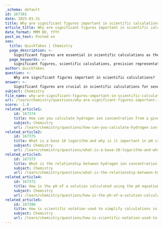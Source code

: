 ```yaml
---
_schema: default
id: 167381
date: 2025-01-31
title: Why are significant figures important in scientific calculations?
article_title: Why are significant figures important in scientific calculations?
date_format: MMM DD, YYYY
post_on_text: Posted on
seo:
  title: QuickTakes | Chemistry
  page_description: >-
    Significant figures are essential in scientific calculations as they communicate measurement precision, prevent overstatement of accuracy, ensure consistency, facilitate scientific communication, and are emphasized in scientific notation.
  page_keywords: >-
    significant figures, scientific calculations, precision representation, measurement uncertainty, accuracy, consistency, communication of results, scientific notation, scientific data, research integrity
author: QuickTakes
question: >-
    Why are significant figures important in scientific calculations?
answer: >-
    Significant figures are crucial in scientific calculations for several reasons:\n\n1. **Precision Representation**: Significant figures indicate the precision of a measurement. They help convey how much uncertainty is associated with a value. For example, a measurement of 3.67 has three significant figures, which suggests a certain level of precision. When performing calculations, the results should reflect this precision. If you calculate the hydrogen ion concentration from a pH of 3.67, the result should also be reported with three significant figures, leading to:\n   $$\n   [\text{H}^+] \approx 0.000215 \text{ mol/L} \text{ (3 significant figures)}\n   $$\n   This ensures that the precision of the result is consistent with the precision of the input data.\n\n2. **Avoiding Overstatement of Accuracy**: Using the correct number of significant figures prevents the overstatement of accuracy in results. Reporting more figures than justified by the measurements can mislead others about the reliability of the data.\n\n3. **Consistency in Calculations**: When performing calculations, especially those involving multiplication and division, the number of significant figures in the final result should be determined by the measurement with the least number of significant figures. This rule helps maintain consistency and reliability in scientific reporting.\n\n4. **Communication of Results**: Significant figures facilitate clear communication of results among scientists. They provide a standardized way to express the precision of measurements, which is essential for collaboration and comparison of data.\n\n5. **Scientific Notation**: Significant figures are inherently emphasized in scientific notation, which is often used to express very large or very small numbers. For instance, a concentration of 0.000001 M can be expressed as:\n   $$\n   1.0 \times 10^{-6} \text{ M}\n   $$\n   This format not only simplifies calculations but also highlights the significant figures, ensuring clarity in communication.\n\nIn summary, significant figures are essential for accurately representing the precision of measurements, ensuring consistency in calculations, and effectively communicating scientific results. They play a vital role in maintaining the integrity of scientific data and research.
subject: Chemistry
file_name: why-are-significant-figures-important-in-scientific-calculations.md
url: /learn/chemistry/questions/why-are-significant-figures-important-in-scientific-calculations
score: -1.0
related_article1:
    id: 167374
    title: How can you calculate hydrogen ion concentration from a given pH value?
    subject: Chemistry
    url: /learn/chemistry/questions/how-can-you-calculate-hydrogen-ion-concentration-from-a-given-ph-value
related_article2:
    id: 167375
    title: What is a base 10 logarithm and why is it important in pH calculations?
    subject: Chemistry
    url: /learn/chemistry/questions/what-is-a-base-10-logarithm-and-why-is-it-important-in-ph-calculations
related_article3:
    id: 167373
    title: What is the relationship between hydrogen ion concentration and pH?
    subject: Chemistry
    url: /learn/chemistry/questions/what-is-the-relationship-between-hydrogen-ion-concentration-and-ph
related_article4:
    id: 167372
    title: How is the pH of a solution calculated using the pH equation?
    subject: Chemistry
    url: /learn/chemistry/questions/how-is-the-ph-of-a-solution-calculated-using-the-ph-equation
related_article5:
    id: 167380
    title: How is scientific notation used to simplify calculations in chemistry?
    subject: Chemistry
    url: /learn/chemistry/questions/how-is-scientific-notation-used-to-simplify-calculations-in-chemistry
---
```


&nbsp;